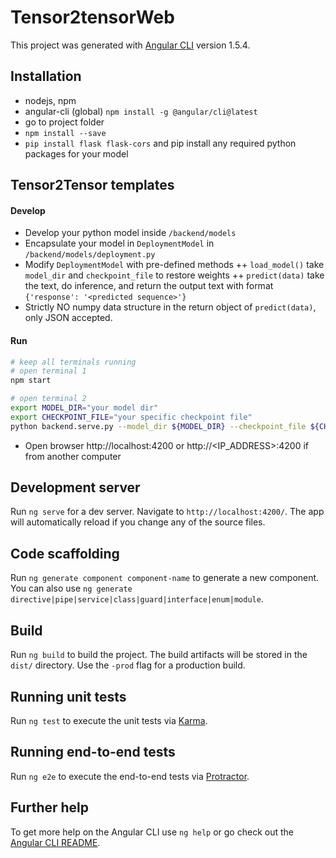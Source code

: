 # Tensor2tensorWeb

This project was generated with [Angular CLI](https://github.com/angular/angular-cli) version 1.5.4.

## Installation
+ nodejs, npm
+ angular-cli (global) ``npm install -g @angular/cli@latest``
+ go to project folder
+ ``npm install --save``
+ ``pip install flask flask-cors`` and pip install any required python packages for your model

## Tensor2Tensor templates
#### Develop
+ Develop your python model inside ``/backend/models``
+ Encapsulate your model in ``DeploymentModel`` in ``/backend/models/deployment.py``
+ Modify ``DeploymentModel`` with pre-defined methods
++ ``load_model()`` take ``model_dir`` and ``checkpoint_file`` to restore weights
++ ``predict(data)`` take the text, do inference, and return the output text with format ``{'response': '<predicted sequence>'}``
+ Strictly NO numpy data structure in the return object of ``predict(data)``, only JSON accepted.

#### Run
```bash
# keep all terminals running
# open terminal 1
npm start

# open terminal 2
export MODEL_DIR="your model dir"
export CHECKPOINT_FILE="your specific checkpoint file"
python backend.serve.py --model_dir ${MODEL_DIR} --checkpoint_file ${CHECKPOINT_FILE}

```
+ Open browser http://localhost:4200 or http://<IP_ADDRESS>:4200 if from another computer


## Development server

Run `ng serve` for a dev server. Navigate to `http://localhost:4200/`. The app will automatically reload if you change any of the source files.

## Code scaffolding

Run `ng generate component component-name` to generate a new component. You can also use `ng generate directive|pipe|service|class|guard|interface|enum|module`.

## Build

Run `ng build` to build the project. The build artifacts will be stored in the `dist/` directory. Use the `-prod` flag for a production build.

## Running unit tests

Run `ng test` to execute the unit tests via [Karma](https://karma-runner.github.io).

## Running end-to-end tests

Run `ng e2e` to execute the end-to-end tests via [Protractor](http://www.protractortest.org/).


## Further help
To get more help on the Angular CLI use `ng help` or go check out the [Angular CLI README](https://github.com/angular/angular-cli/blob/master/README.md).
